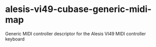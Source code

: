# alesis-vi49-cubase-generic-midi-map
Generic MIDI controller descriptor for the Alesis VI49 MIDI controller keyboard
